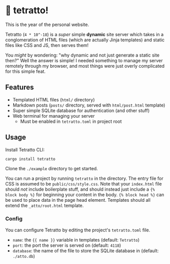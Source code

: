 # 🐐 tetratto!

This is the year of the personal website.

Tetratto (`4 * 10^-18`) is a _super_ simple **dynamic** site server which takes in a conglomeration of HTML files (which are actually Jinja templates) and static files like CSS and JS, then serves them!

You _might_ by wondering: "why dynamic and not just generate a static site then?" Well the answer is simple! I needed something to manage my server remotely through my browser, and most things were just overly complicated for this simple feat.

## Features

- Templated HTML files (`html/` directory)
- Markdown posts (`posts/` directory, served with `html/post.html` template)
- Super simple SQLite database for authentication (and other stuff)
- Web terminal for managing your server
    - Must be enabled in `tetratto.toml` in project root

## Usage

Install Tetratto CLI:

```bash
cargo install tetratto
```

Clone the `./example` directory to get started.

You can run a project by running `tetratto` in the directory. The entry file for CSS is assumed to be `public/css/style.css`. Note that your `index.html` file should _not_ include boilerplate stuff, and should instead just include a `{% block body %}` for beginning your content in the body. `{% block head %}` can be used to place data in the page head element. Templates should all extend the `_atto/root.html` template.

### Config

You can configure Tetratto by editing the project's `tetratto.toml` file.

- `name`: the `{{ name }}` variable in templates (default: `Tetratto`)
- `port`: the port the server is served on (default: `4118`)
- `database`: the name of the file to store the SQLite database in (default: `./atto.db`)
